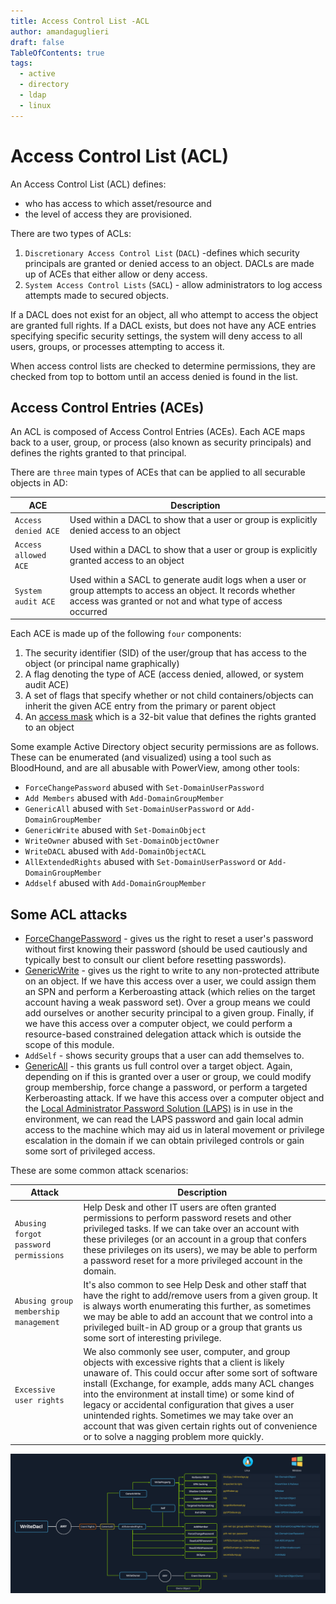 ```yaml
---
title: Access Control List -ACL
author: amandaguglieri
draft: false
TableOfContents: true
tags:
  - active
  - directory
  - ldap
  - linux
---
```

# Access Control List (ACL)

An Access Control List (ACL) defines:

 - who has access to which asset/resource and 
 - the level of access they are provisioned.

There are two types of ACLs:

1. `Discretionary Access Control List` (`DACL`) -defines which security principals are granted or denied access to an object. DACLs are made up of ACEs that either allow or deny access.
2.  `System Access Control Lists` (`SACL`) - allow administrators to log access attempts made to secured objects.

If a DACL does not exist for an object, all who attempt to access the object are granted full rights. If a DACL exists, but does not have any ACE entries specifying specific security settings, the system will deny access to all users, groups, or processes attempting to access it.

When access control lists are checked to determine permissions, they are checked from top to bottom until an access denied is found in the list.

##  Access Control Entries (ACEs)

An ACL is composed of Access Control Entries (ACEs). Each ACE maps back to a user, group, or process (also known as security principals) and defines the rights granted to that principal. 

There are `three` main types of ACEs that can be applied to all securable objects in AD:

| **ACE**              | **Description**                                                                                                                                                            |
| -------------------- | -------------------------------------------------------------------------------------------------------------------------------------------------------------------------- |
| `Access denied ACE`  | Used within a DACL to show that a user or group is explicitly denied access to an object                                                                                   |
| `Access allowed ACE` | Used within a DACL to show that a user or group is explicitly granted access to an object                                                                                  |
| `System audit ACE`   | Used within a SACL to generate audit logs when a user or group attempts to access an object. It records whether access was granted or not and what type of access occurred |

Each ACE is made up of the following `four` components:

1. The security identifier (SID) of the user/group that has access to the object (or principal name graphically)
2. A flag denoting the type of ACE (access denied, allowed, or system audit ACE)
3. A set of flags that specify whether or not child containers/objects can inherit the given ACE entry from the primary or parent object
4. An [access mask](https://docs.microsoft.com/en-us/openspecs/windows_protocols/ms-dtyp/7a53f60e-e730-4dfe-bbe9-b21b62eb790b?redirectedfrom=MSDN) which is a 32-bit value that defines the rights granted to an object


Some example Active Directory object security permissions are as follows. These can be enumerated (and visualized) using a tool such as BloodHound, and are all abusable with PowerView, among other tools:

- `ForceChangePassword` abused with `Set-DomainUserPassword`
- `Add Members` abused with `Add-DomainGroupMember`
- `GenericAll` abused with `Set-DomainUserPassword` or `Add-DomainGroupMember`
- `GenericWrite` abused with `Set-DomainObject`
- `WriteOwner` abused with `Set-DomainObjectOwner`
- `WriteDACL` abused with `Add-DomainObjectACL`
- `AllExtendedRights` abused with `Set-DomainUserPassword` or `Add-DomainGroupMember`
- `Addself` abused with `Add-DomainGroupMember`

## Some ACL attacks

- [ForceChangePassword](https://bloodhound.readthedocs.io/en/latest/data-analysis/edges.html#forcechangepassword) - gives us the right to reset a user's password without first knowing their password (should be used cautiously and typically best to consult our client before resetting passwords).
- [GenericWrite](https://bloodhound.readthedocs.io/en/latest/data-analysis/edges.html#genericwrite) - gives us the right to write to any non-protected attribute on an object. If we have this access over a user, we could assign them an SPN and perform a Kerberoasting attack (which relies on the target account having a weak password set). Over a group means we could add ourselves or another security principal to a given group. Finally, if we have this access over a computer object, we could perform a resource-based constrained delegation attack which is outside the scope of this module.
- `AddSelf` - shows security groups that a user can add themselves to.
- [GenericAll](https://bloodhound.readthedocs.io/en/latest/data-analysis/edges.html#genericall) - this grants us full control over a target object. Again, depending on if this is granted over a user or group, we could modify group membership, force change a password, or perform a targeted Kerberoasting attack. If we have this access over a computer object and the [Local Administrator Password Solution (LAPS)](https://www.microsoft.com/en-us/download/details.aspx?id=46899) is in use in the environment, we can read the LAPS password and gain local admin access to the machine which may aid us in lateral movement or privilege escalation in the domain if we can obtain privileged controls or gain some sort of privileged access.

These are some common attack scenarios:

| Attack                                | Description                                                                                                                                                                                                                                                                                                                                                                                                                                                                          |
| ------------------------------------- | ------------------------------------------------------------------------------------------------------------------------------------------------------------------------------------------------------------------------------------------------------------------------------------------------------------------------------------------------------------------------------------------------------------------------------------------------------------------------------------ |
| `Abusing forgot password permissions` | Help Desk and other IT users are often granted permissions to perform password resets and other privileged tasks. If we can take over an account with these privileges (or an account in a group that confers these privileges on its users), we may be able to perform a password reset for a more privileged account in the domain.                                                                                                                                                |
| `Abusing group membership management` | It's also common to see Help Desk and other staff that have the right to add/remove users from a given group. It is always worth enumerating this further, as sometimes we may be able to add an account that we control into a privileged built-in AD group or a group that grants us some sort of interesting privilege.                                                                                                                                                           |
| `Excessive user rights`               | We also commonly see user, computer, and group objects with excessive rights that a client is likely unaware of. This could occur after some sort of software install (Exchange, for example, adds many ACL changes into the environment at install time) or some kind of legacy or accidental configuration that gives a user unintended rights. Sometimes we may take over an account that was given certain rights out of convenience or to solve a nagging problem more quickly. |
![](img/ace.png)

